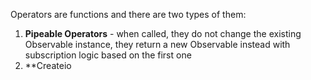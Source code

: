 Operators are functions and there are two types of them:
1. **Pipeable Operators** - when called, they do not change the existing Observable instance, they return a new Observable instead with subscription logic based on the first one
2. **Createio